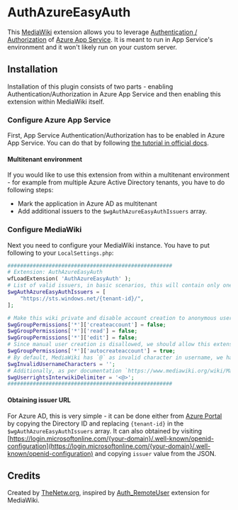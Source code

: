 # AuthAzureEasyAuth
This [MediaWiki](https://www.mediawiki.org) extension allows you to leverage [Authentication / Authorization](https://docs.microsoft.com/en-us/azure/app-service/app-service-authentication-overview) of [Azure App Service](https://azure.microsoft.com/en-us/services/app-service/). It is meant to run in App Service's environment and it won't likely run on your custom server.

## Installation
Installation of this plugin consists of two parts - enabling Authentication/Authorization in Azure App Service and then enabling this extension within MediaWiki itself.

### Configure Azure App Service
First, App Service Authentication/Authorization has to be enabled in Azure App Service. You can do that by following [the tutorial in official docs](https://docs.microsoft.com/en-us/azure/app-service-mobile/app-service-mobile-how-to-configure-active-directory-authentication).
#### Multitenant environment
If you would like to use this extension from within a multitenant environment - for example from multiple Azure Active Directory tenants, you have to do following steps:
- Mark the application in Azure AD as multitenant
- Add additional issuers to the `$wgAuthAzureEasyAuthIssuers` array.

### Configure MediaWiki
Next you need to configure your MediaWiki instance. You have to put following to your `LocalSettings.php`:
```php
####################################################
# Extension: AuthAzureEasyAuth
wfLoadExtension( 'AuthAzureEasyAuth' );
# List of valid issuers, in basic scenarios, this will contain only one entry.
$wgAuthAzureEasyAuthIssuers = [
    "https://sts.windows.net/{tenant-id}/",
];

# Make this wiki private and disable account creation to anonymous users.
$wgGroupPermissions['*']['createaccount'] = false;
$wgGroupPermissions['*']['read'] = false;
$wgGroupPermissions['*']['edit'] = false;
# Since manual user creation is disallowed, we should allow this extension to create users. If you don't want this extension to create users, set the option below to `false`
$wgGroupPermissions['*']['autocreateaccount'] = true;
# By default, MediaWiki has `@` as invalid character in username, we have to override it so e-mail addresses work as usernames.
$wgInvalidUsernameCharacters = '';
# Additionally, as per documentation `https://www.mediawiki.org/wiki/Manual:$wgInvalidUsernameCharacters` we should also override the delimiter for UserRights page.
$wgUserrightsInterwikiDelimiter = '<@>';
####################################################
```
#### Obtaining issuer URL
For Azure AD, this is very simple - it can be done either from [Azure Portal](https://ms.portal.azure.com/#blade/Microsoft_AAD_IAM/ActiveDirectoryMenuBlade/Properties) by copying the Directory ID and replacing `{tenant-id}` in the `$wgAuthAzureEasyAuthIssuers` array. It can also obtained by visiting [https://login.microsoftonline.com/{your-domain}/.well-known/openid-configuration](https://login.microsoftonline.com/{your-domain}/.well-known/openid-configuration) and copying `issuer` value from the JSON.

## Credits
Created by [TheNetw.org](https://thenetw.org), inspired by [Auth_RemoteUser](https://www.mediawiki.org/wiki/Extension:Auth_remoteuser) extension for MediaWiki.